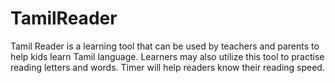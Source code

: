 # TamilReader
Tamil Reader is a learning tool that can be used by teachers and parents to help kids learn Tamil language. Learners may also utilize this tool to practise reading letters and words. Timer will help readers know their reading speed. 
